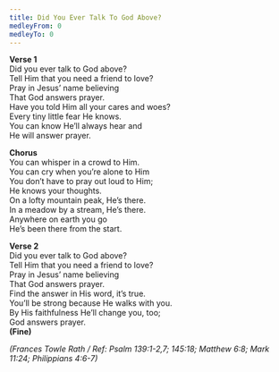 ```yaml
---
title: Did You Ever Talk To God Above?
medleyFrom: 0
medleyTo: 0
---
```


**Verse 1**  
Did you ever talk to God above?  
Tell Him that you need a friend to love?  
Pray in Jesus’ name believing  
That God answers prayer.  
Have you told Him all your cares and woes?  
Every tiny little fear He knows.  
You can know He’ll always hear and  
He will answer prayer.

**Chorus**  
You can whisper in a crowd to Him.  
You can cry when you’re alone to Him  
You don’t have to pray out loud to Him;  
He knows your thoughts.  
On a lofty mountain peak, He’s there.  
In a meadow by a stream, He’s there.  
Anywhere on earth you go  
He’s been there from the start.

**Verse 2**  
Did you ever talk to God above?  
Tell Him that you need a friend to love?  
Pray in Jesus’ name believing  
That God answers prayer.  
Find the answer in His word, it’s true.  
You’ll be strong because He walks with you.  
By His faithfulness He’ll change you, too;  
God answers prayer.  
**(Fine)**

_(Frances Towle Rath / Ref: Psalm 139:1-2,7; 145:18; Matthew 6:8; Mark 11:24; Philippians 4:6-7)_

